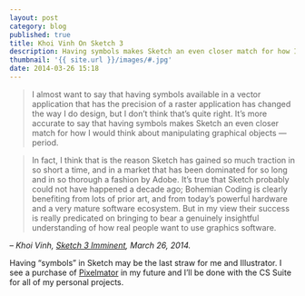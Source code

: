 ```yaml
---
layout: post
category: blog
published: true
title: Khoi Vinh On Sketch 3
description: Having symbols makes Sketch an even closer match for how I would think about manipulating graphical objects.
thumbnail: '{{ site.url }}/images/#.jpg'
date: 2014-03-26 15:18
---
```

> I almost want to say that having symbols available in a vector application that has the precision of a raster application has changed the way I do design, but I don’t think that’s quite right. It’s more accurate to say that having symbols makes Sketch an even closer match for how I would think about manipulating graphical objects — period.

> In fact, I think that is the reason Sketch has gained so much traction in so short a time, and in a market that has been dominated for so long and in so thorough a fashion by Adobe. It’s true that Sketch probably could not have happened a decade ago; Bohemian Coding is clearly benefiting from lots of prior art, and from today’s powerful hardware and a very mature software ecosystem. But in my view their success is really predicated on bringing to bear a genuinely insightful understanding of how real people want to use graphics software.

*– Khoi Vinh, [Sketch 3 Imminent](http://www.subtraction.com/2014/03/26/sketch-3-imminent/?utm_content=buffer48506&utm_medium=social&utm_source=twitter.com&utm_campaign=buffer), March 26, 2014.*

Having “symbols” in Sketch may be the last straw for me and Illustrator. I see a purchase of [Pixelmator](http://www.pixelmator.com/) in my future and I’ll be done with the CS Suite for all of my personal projects.